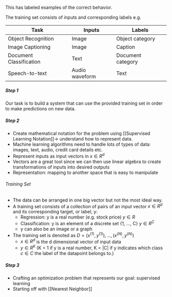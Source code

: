 This has labeled examples of the correct behavior.

The training set consists of inputs and corresponding labels e.g.

| Task                    | Inputs         | Labels              |
| ----------------------- | -------------- | ------------------- |
| Object Recognition      | Image<br>      | Object category<br> |
| Image Captioning        | Image          | Caption             |
| Document Classification | Text           | Document category   |
| Speech-to-text          | Audio waveform | Text                |
##### Step 1 #####
Our task is to build a system that can use the provided training set in order to make predictions on new data. 

##### Step 2 #####
- Create mathematical notation for the problem using [[Supervised Learning Notation]]-> understand how to represent data. 
- Machine learning algorithms need to handle lots of types of data: images, text, audio, credit card details etc.
- Represent inputs as input vectors in $x \in R^d$
- Vectors are a great tool since we can then use linear algebra to create transformations of inputs into desired outputs
- Representation: mapping to another space that is easy to manipulate

###### Training Set
- The data can be arranged in one big vector but not the most ideal way. 
- A training set consists of a collection of pairs of an input vector $x \in R^d$ and its corresponding target, or label, y:
	- Regression: y is a real number (e.g. stock price) $y \in R$
	- Classification: y is an element of a discrete set {1, ..., C} $y \in R^C$
	- y can also be an image or a graph
- The training set is denoted as $D = {{ (x^{(1)}, y^{(1)}), ..., (x^{(N)}, y^{(N)}) }}$
	- $x \in R^d$ is the d dimensional vector of input data
	- $y \in R^K$ (K = 1 if y is a real number, K = |C| if y indicates which class $c \in C$ the label of the datapoint belongs to.)

##### Step 3
- Crafting an optimization problem that represents our goal: supervised learning
- Starting off with [[Nearest Neighbor]]



